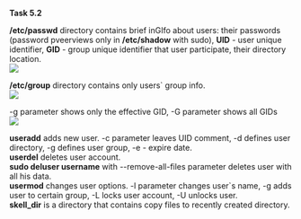 **Task 5.2**
<br>

**/etc/passwd** directory contains brief inGIfo about users: their passwords (password pveerviews only in **/etc/shadow** with sudo), **UID** - user unique identifier, **GID** - group unique identifier that user participate, their directory location. 
<br>
<img src="https://github.com/HighLandner/DevOps_online_Kharkiv_2021Q1/blob/master/m5/task5.2/images/passwd.png">
<br>

**/etc/group** directory contains only users` group info.
<br>
<img src="https://github.com/HighLandner/DevOps_online_Kharkiv_2021Q1/blob/master/m5/task5.2/images/group.png">
<br>

-g parameter shows only the effective GID, -G parameter shows all GIDs
<br>
<img src="https://github.com/HighLandner/DevOps_online_Kharkiv_2021Q1/blob/master/m5/task5.2/images/id.png">
<br>

**useradd** adds new user. -c parameter leaves UID comment, -d defines user directory, -g defines user group, -e - expire date.
<br>
**userdel** deletes user account.
<br>
**sudo deluser username** with --remove-all-files parameter deletes user with all his data.
<br>
**usermod** changes user options. -l parameter changes user`s name, -g adds user to certain group, -L locks user account, -U unlocks user.
<br>
**skell_dir** is a directory that contains copy files to recently created directory.
<br>







 
